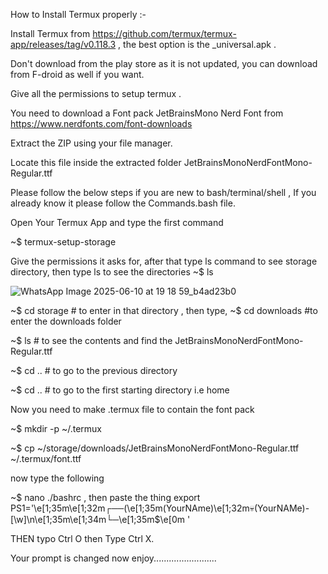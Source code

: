 How to Install Termux properly :-

Install Termux from https://github.com/termux/termux-app/releases/tag/v0.118.3 , the best option is the _universal.apk .

Don't download from the play store as it is not updated, you can download from F-droid as well if you want.

Give all the permissions to setup termux .

You need to download a Font pack JetBrainsMono Nerd Font from https://www.nerdfonts.com/font-downloads 

Extract the ZIP using your file manager.

Locate this file inside the extracted folder JetBrainsMonoNerdFontMono-Regular.ttf

Please follow the below steps if you are new to bash/terminal/shell , If you already know it please follow the Commands.bash file.

Open Your Termux App and type the first command 

~$ termux-setup-storage

Give the permissions it asks for, after that type ls command to see storage directory, then type ls to see the directories
~$ ls

![WhatsApp Image 2025-06-10 at 19 18 59_b4ad23b0](https://github.com/user-attachments/assets/7e40076d-e851-46bf-8dd8-e3afb92df405)




~$ cd storage # to enter in that directory , then type,
~$ cd downloads #to enter the downloads folder

~$ ls # to see the contents and find the JetBrainsMonoNerdFontMono-Regular.ttf

~$ cd .. # to go to the previous directory

~$ cd .. # to go to the first starting directory i.e home 

Now you need to make .termux file to contain the font pack

~$ mkdir -p ~/.termux

~$ cp ~/storage/downloads/JetBrainsMonoNerdFontMono-Regular.ttf ~/.termux/font.ttf

now type the following 

~$ nano ./bashrc , then paste the thing   export PS1='\e[1;35m\e[1;32m┌──(\e[1;35m(YourNAme)\e[1;32m💀(YourNAMe)-[\w]\n\e[1;35m\e[1;34m└─\e[1;35m$\e[0m '

THEN typo Ctrl O then Type Ctrl X.

Your prompt is changed now enjoy.........................














